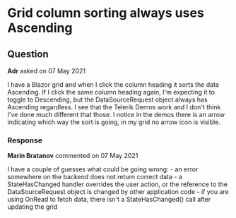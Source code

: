 # Grid column sorting always uses Ascending

## Question

**Adr** asked on 07 May 2021

I have a Blazor grid and when I click the column heading it sorts the data Ascending. If I click the same column heading again, I'm expecting it to toggle to Descending, but the DataSourceRequest object always has Ascending regardless. I see that the Telerik Demos work and I don't think I've done much different that those. I notice in the demos there is an arrow indicating which way the sort is going, in my grid no arrow icon is visible.

### Response

**Marin Bratanov** commented on 07 May 2021

I have a couple of guesses what could be going wrong: - an error somewhere on the backend does not return correct data - a StateHasChanged handler overrides the user action, or the reference to the DataSourceRequest object is changed by other application code - if you are using OnRead to fetch data, there isn't a StateHasChanged() call after updating the grid
